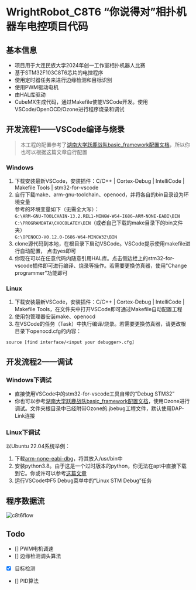 # WrightRobot_C8T6 “你说得对”相扑机器车电控项目代码

## 基本信息  

- 项目用于大连民族大学2024年创一工作室相扑机器人比赛
- 基于STM32F103C8T6芯片的电控程序
- 使用定时器任务来进行边缘检测和目标识别
- 使用PWM驱动电机
- 由HAL库驱动
- CubeMX生成代码，通过Makefile使能VSCode开发。使用VSCode/OpenOCD/Ozone进行程序烧录和调试

## 开发流程1——VSCode编译与烧录

> 本工程的配置参考了[湖南大学跃鹿战队basic_framework配置文档](https://gitee.com/hnuyuelurm/basic_framework/blob/master/.Doc/VSCode+Ozone%E4%BD%BF%E7%94%A8%E6%96%B9%E6%B3%95.md)，所以你也可以根据这篇文章自行配置  

### Windows

1. 下载安装最新VSCode，安装插件：C/C++ | Cortex-Debug | IntelliCode | Makefile Tools | stm32-for-vscode
2. 自行下载make、arm-gnu-toolchain、openocd，并将各自的bin目录设为环境变量  
参考的环境变量如下（无需全大写）：  
`G:\ARM-GNU-TOOLCHAIN-13.2.REL1-MINGW-W64-I686-ARM-NONE-EABI\BIN`  
`C:\PROGRAMDATA\CHOCOLATEY\BIN`（或者自己下载的make目录下的bin文件夹）  
`G:\OPENOCD-V0.12.0-I686-W64-MINGW32\BIN`
3. clone源代码到本地，在根目录下启动VSCode。VSCode提示使用makefile进行自动配置，
点击yes即可
4. 你现在可以在任意代码内随意引用HAL库。点击侧边栏上的stm32-for-vscode插件即可进行编译、烧录等操作。若需要更换仿真器，使用"Change programmer"功能即可

### Linux

1. 下载安装最新VSCode，安装插件：C/C++ | Cortex-Debug | IntelliCode | Makefile Tools，在文件夹中打开VSCode即可通过Makefile自动配置工程
2. 使用包管理器安装make、openocd
3. 在VSCode的任务（Task）中执行编译/烧录。若需要更换仿真器，请更改根目录下openocd.cfg的内容：

`source [find interface/<input your debugger>.cfg]`

## 开发流程2——调试

### Windows下调试

- 直接使用VSCode中的stm32-for-vscode工具自带的“Debug STM32”
- 你也可以参考[湖南大学跃鹿战队basic_framework配置文档](https://gitee.com/hnuyuelurm/basic_framework/blob/master/.Doc/VSCode+Ozone%E4%BD%BF%E7%94%A8%E6%96%B9%E6%B3%95.md)，使用Ozone进行调试。文件夹根目录中已经附带Ozone的.jbebug工程文件，默认使用DAP-Link连接

### Linux下调试

以Ubuntu 22.04系统举例：

1. 下载[arm-none-eabi-dbg](http://drive.mflink.top/d/storage1/Aliyun/arm-none-eabi-gdb)，将其放入/usr/bin中
2. 安装python3.8。由于这是一个过时版本的python，你无法在apt中直接下载到它。你或许可以参考[这篇文章](https://www.cnblogs.com/jsxubar/p/17622352.html)
3. 运行VSCode中F5 Debug菜单中的“Linux STM Debug”任务

## 程序数据流

![c8t6flow](http://pb.mflink.top/i/2024/01/25/s8cx8n.jpg)

## Todo

- [] PWM电机调速
- [] 边缘检测调头算法
- [x] 目标检测
- [] PID算法
